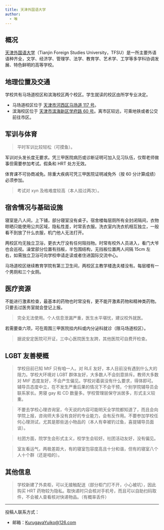 ```yaml
---
title: 天津外国语大学
author:
  - 唯
---
```


## 概况

[天津外国语大学](https://www.tjfsu.edu.cn)（Tianjin Foreign Studies University，TFSU）是一所主要外语语种齐全，文学、经济学、管理学、法学、教育学、艺术学、工学等多学科协调发展、特色鲜明的高等学校。

## 地理位置及交通

学校共有马场道校区和滨海校区两个校区。学生就读的校区由所学专业决定。

- 马场道校区位于 [天津市河西区马场道 117 号](https://amap.com/place/B00160F6AZ)。
- 滨海校区位于 [天津市滨海新区学府路 60 号](https://amap.com/place/B0FFGAPDXN)。离市区较远，可乘地铁或者公交前往市区。

## 军训与体育

> 平时军训比较轻松（可摸鱼）。

军训对头发长度无要求。凭三甲医院病历或诊断证明可加入见习队伍，仅帮老师做事但需要参加考试。假条和 HRT 处方无效。

体育课不可协商减免。除重大疾病可凭三甲医院证明减免外（按 60 分计算成绩）必须参加。

> 考试对 xyn 及格难度较高（本人挂过两次）。

## 宿舍情况与基础设施

寝室是八人间，上下铺，部分寝室没有桌子。宿舍楼每层厕所有全封闭隔间，衣物晾晒只能使用公共区域，隐私性差，时常丢衣服。洗衣室内洗衣机相互独立，一般看不到放了什么衣服，机门他人无法打开。

两校区均无独立卫浴，更衣大厅没有任何阻挡物。时常有校外人员进入，看门大爷也会巡视。澡堂部分位置有挡板，半包围结构，无挡板位置两人间隔 15cm 左右，如需独立卫浴可向学校申请走读或者住进国际交流中心。

马场道校区继续教育学院有第三卫生间，两校区主教学楼逸夫楼没有。每层楼有一个男厕和三个女厕。

## 医疗资源

不能进行激素检查，最基本的药物也时常没有，更不能开激素药物和精神类药物。只要去过医务室就会登记上报。

> 完全无法使用。个人信息泄漏严重，医生水平堪忧，建议校外就医。

若需要查六项，可在周围三甲医院挂内科或内分泌科就诊（限马场道校区）。

> 据说安定医院可开证，三中心医院医生友跨，其他医院可自费开检查。

## LGBT 友善梗概

> 学校目前已知 MtF 只有咱一人。对 RLE 友好，本人目前没有遇到什么大的阻力。学校大环境对 LGBT 群体友好，大多数人不会刻意排斥。教师大多数对 MtF 态度友好，不会产生偏见。学校对着装没有什么要求，得体即可。辅导员态度中立，在不发生严重后果的情况下不会干预，个别学院辅导员会联系家长。男寝 gay 和 CD 数量多。学校管理层保守派居多，形式主义较重。

> 不要去学校心理咨询室，今天说的内容可能明天全学院都知道了，而且会向学院上报，咨询师大多没有良好的专业能力，会有反作用。不要参加学校任何心理测试，尤其是那些送小物品的（本人有幸被钓过鱼，喜提辅导员面谈）。

> 社团方面，院学生会形式主义，校学生会较好。社团活动友好，没有偏见。

> 室友看运气，两极差距大，有的寝室包容度高且十分和谐，但有的寝室八个人十个群（还是咱的）。

## 其他信息

> 学校新建了外卖柜，可以无接触配送（部分柜门打不开，小心被坑），因此购买 HRT 药物较为隐私。取快递时只会核对手机号，而且可以自助扫码取件，不会被人查看核对快递物品。（有概率丢件）

---

投稿人联系方式：

- 邮箱：<KurugayaYuiko@126.com>
